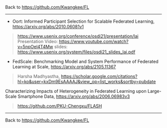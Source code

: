 Back to https://github.com/Kwangkee/FL
***



- Oort: Informed Participant Selection for Scalable Federated Learning, https://arxiv.org/abs/2010.06081v1
>https://www.usenix.org/conference/osdi21/presentation/lai   
>Presentation Video: https://www.youtube.com/watch?v=5npOel4T4Mw
> slides: https://www.usenix.org/system/files/osdi21_slides_lai.pdf

- FedScale: Benchmarking Model and System Performance of Federated Learning at Scale, https://arxiv.org/abs/2105.11367
> Harsha Madhyastha, https://scholar.google.com/citations?hl=ko&user=kxDm9EsAAAAJ&view_op=list_works&sortby=pubdate 

Characterizing Impacts of Heterogeneity in Federated Learning upon Large-Scale Smartphone Data, https://arxiv.org/abs/2006.06983v3
>https://github.com/PKU-Chengxu/FLASH  


***
Back to https://github.com/Kwangkee/FL
